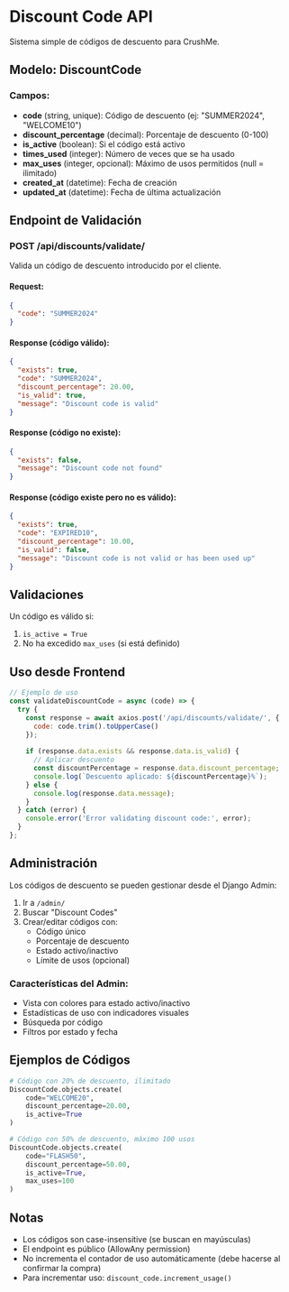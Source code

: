 # Discount Code API

Sistema simple de códigos de descuento para CrushMe.

## Modelo: DiscountCode

### Campos:
- **code** (string, unique): Código de descuento (ej: "SUMMER2024", "WELCOME10")
- **discount_percentage** (decimal): Porcentaje de descuento (0-100)
- **is_active** (boolean): Si el código está activo
- **times_used** (integer): Número de veces que se ha usado
- **max_uses** (integer, opcional): Máximo de usos permitidos (null = ilimitado)
- **created_at** (datetime): Fecha de creación
- **updated_at** (datetime): Fecha de última actualización

## Endpoint de Validación

### POST /api/discounts/validate/

Valida un código de descuento introducido por el cliente.

#### Request:
```json
{
  "code": "SUMMER2024"
}
```

#### Response (código válido):
```json
{
  "exists": true,
  "code": "SUMMER2024",
  "discount_percentage": 20.00,
  "is_valid": true,
  "message": "Discount code is valid"
}
```

#### Response (código no existe):
```json
{
  "exists": false,
  "message": "Discount code not found"
}
```

#### Response (código existe pero no es válido):
```json
{
  "exists": true,
  "code": "EXPIRED10",
  "discount_percentage": 10.00,
  "is_valid": false,
  "message": "Discount code is not valid or has been used up"
}
```

## Validaciones

Un código es válido si:
1. `is_active = True`
2. No ha excedido `max_uses` (si está definido)

## Uso desde Frontend

```javascript
// Ejemplo de uso
const validateDiscountCode = async (code) => {
  try {
    const response = await axios.post('/api/discounts/validate/', {
      code: code.trim().toUpperCase()
    });
    
    if (response.data.exists && response.data.is_valid) {
      // Aplicar descuento
      const discountPercentage = response.data.discount_percentage;
      console.log(`Descuento aplicado: ${discountPercentage}%`);
    } else {
      console.log(response.data.message);
    }
  } catch (error) {
    console.error('Error validating discount code:', error);
  }
};
```

## Administración

Los códigos de descuento se pueden gestionar desde el Django Admin:

1. Ir a `/admin/`
2. Buscar "Discount Codes"
3. Crear/editar códigos con:
   - Código único
   - Porcentaje de descuento
   - Estado activo/inactivo
   - Límite de usos (opcional)

### Características del Admin:
- Vista con colores para estado activo/inactivo
- Estadísticas de uso con indicadores visuales
- Búsqueda por código
- Filtros por estado y fecha

## Ejemplos de Códigos

```python
# Código con 20% de descuento, ilimitado
DiscountCode.objects.create(
    code="WELCOME20",
    discount_percentage=20.00,
    is_active=True
)

# Código con 50% de descuento, máximo 100 usos
DiscountCode.objects.create(
    code="FLASH50",
    discount_percentage=50.00,
    is_active=True,
    max_uses=100
)
```

## Notas

- Los códigos son case-insensitive (se buscan en mayúsculas)
- El endpoint es público (AllowAny permission)
- No incrementa el contador de uso automáticamente (debe hacerse al confirmar la compra)
- Para incrementar uso: `discount_code.increment_usage()`
